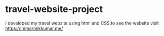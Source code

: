# travel-website-project
I developed my travel website using html and CSS.to see the website visit https://immarmikkumar.me/

